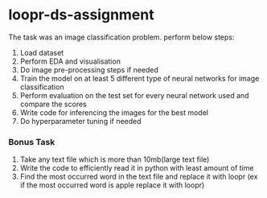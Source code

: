 # loopr-ds-assignment
The task was an image classification problem.
 perform below steps:
1. Load dataset
2. Perform EDA and visualisation
3. Do image pre-processing steps if needed
4. Train the model on at least 5 different type of neural networks for image classification
5. Perform evaluation on the test set for every neural network used and compare the scores
6. Write code for inferencing the images for the best model
7. Do hyperparameter tuning if needed

### Bonus Task
1. Take any text file which is more than 10mb(large text file)
2. Write the code to efficiently read it in python with least amount of time
3. Find the most occurred word in the text file and replace it with loopr (ex if the most occurred
word is apple replace it with loopr)

